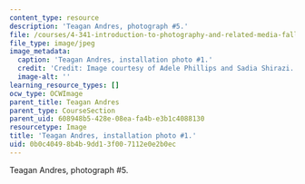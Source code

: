 ```yaml
---
content_type: resource
description: 'Teagan Andres, photograph #5.'
file: /courses/4-341-introduction-to-photography-and-related-media-fall-2007/0b0c40498b4b9dd13f007112e0e2b0ec_andres5.jpg
file_type: image/jpeg
image_metadata:
  caption: 'Teagan Andres, installation photo #1.'
  credit: 'Credit: Image courtesy of Adele Phillips and Sadia Shirazi.'
  image-alt: ''
learning_resource_types: []
ocw_type: OCWImage
parent_title: Teagan Andres
parent_type: CourseSection
parent_uid: 608948b5-428e-08ea-fa4b-e3b1c4088130
resourcetype: Image
title: 'Teagan Andres, installation photo #1.'
uid: 0b0c4049-8b4b-9dd1-3f00-7112e0e2b0ec
---
```

Teagan Andres, photograph #5.

